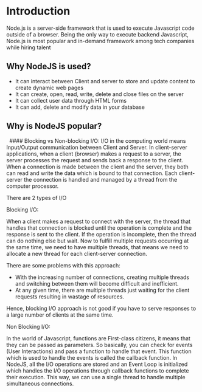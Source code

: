 # Introduction

Node.js is a server-side framework that is used to execute Javascript code outside of a browser. Being the only way to execute backend Javascript, Node.js is most popular and in-demand framework among tech companies while hiring talent 

## Why NodeJS is used?
* It can interact between Client and server to store and update content to create dynamic web pages
* It can create, open, read, write, delete and close files on the
server
* It can collect user data through HTML forms
* It can add, delete and modify data in your database

## Why is NodeJS popular?

  #### Blocking vs Non-blocking I/O: 
I/O in the computing world means Input/Output communication between Client and Server. 
In client-server applications, when a client (browser) makes a request to a server, the server processes the request and sends back a response to the client. 
When a connection is made between the client and the server, they both can read and write the data which is bound to that connection. Each client-server
the connection is handled and managed by a thread from the computer processor.

There are 2 types of I/O 

Blocking I/O: 

When a client makes a request to connect with the server,
the thread that handles that connection is blocked until the operation is complete and the response is sent to the client.
If the operation is incomplete, then the thread can do nothing else but wait. 
Now to fulfill multiple requests occurring at the same time, we need to have multiple threads,
that means we need to allocate a new thread for each client-server connection.

There are some problems with this approach:

- With the increasing number of connections, creating multiple threads and switching between them will become difficult and inefficient.
- At any given time, there are multiple threads just waiting for the client requests resulting in wastage of resources.

Hence, blocking I/O approach is not good if you have to serve responses to a large number of clients at the same time.



Non Blocking I/O:

In the world of Javascript, functions are First-class citizens, it means that they can be passed as parameters.
So basically, you can check for events (User Interactions) and pass a function to handle that event. 
This function which is used to handle the events is called the callback function. In NodeJS, all the I/O operations are stored and 
an Event Loop is initialized which handles the I/O operations through callback functions to complete their execution.
This way, we can use a single thread to handle multiple simultaneous connections.
